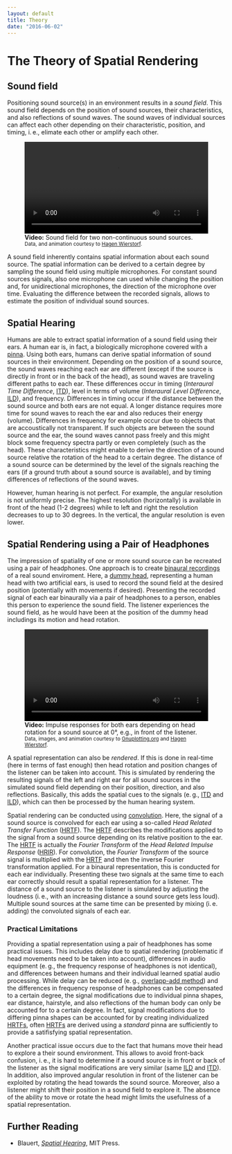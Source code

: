 ```yaml
---
layout: default
title: Theory
date: "2016-06-02"
---
```


The Theory of Spatial Rendering
===

Sound field
---
Positioning sound source(s) in an environment results in a _sound field_.
This sound field depends on the position of sound sources, their characteristics, and also reflections of sound waves.
The sound waves of individual sources can affect each other depending on their characteristic, position, and timing, i.&thinsp;e., elimate each other or amplify each other.

<figure>
  <video src="{{ site.baseurl }}/images/video_sound_field.mp4" controls loop style="width: 100%"></video>
  <figcaption><b>Video:</b> Sound field for two non-continuous sound sources.<br />
  <small>Data, and animation courtesy to <a href="https://github.com/hagenw/phd-thesis/blob/master/01_introduction/fig1_02/itd_ild.svg">Hagen Wierstorf</a>.</small></figcaption>
</figure>

A sound field inherently contains spatial information about each sound source.
The spatial information can be derived to a certain degree by sampling the sound field using multiple microphones.
For constant sound sources signals, also one microphone can used while changing the position and, for unidirectional microphones, the direction of the microphone over time.
Evaluating the difference between the recorded signals, allows to estimate the position of individual sound sources.

Spatial Hearing
---
Humans are able to extract spatial information of a sound field using their ears.
A human ear is, in fact, a biologically microphone covered with a [pinna](https://en.wikipedia.org/wiki/Auricle_(anatomy)).
Using both ears, humans can derive spatial information of sound sources in their environment.
Depending on the position of a sound source, the sound waves reaching each ear are different (except if the source is directly in front or in the back of the head), as sound waves are traveling different paths to each ear.
These differences occur in timing (_Interaural Time Difference_, [ITD](https://en.wikipedia.org/wiki/Sound_localization#Lateral_information_.28left.2C_ahead.2C_right.29)), level in terms of volume (_Interaural Level Difference_, [ILD](https://en.wikipedia.org/wiki/Sound_localization#Lateral_information_.28left.2C_ahead.2C_right.29)), and frequency.
Differences in timing occur if the distance between the sound source and both ears are not equal.
A longer distance requires more time for sound waves to reach the ear and also reduces their energy (volume).
Differences in frequency for example occur due to objects that are accoustically not transparent.
If such objects are between the sound source and the ear, the sound waves cannot pass freely and this might block some frequency spectra partly or even completely (such as the head).
These characteristics might enable to derive the direction of a sound source relative the rotation of the head to a certain degree.
The distance of a sound source can be determined by the level of the signals reaching the ears (if a ground truth about a sound source is available), and by timing differences of reflections of the sound waves.

However, human hearing is not perfect.
For example, the angular resolution is not uniformly precise.
The highest resolution (horizontally) is available in front of the head (1-2 degrees) while to left and right the resolution decreases to up to 30 degrees.
In the vertical, the angular resolution is even lower.

Spatial Rendering using a Pair of Headphones
---
The impression of spatiality of one or more sound source can be recreated using a pair of headphones.
One approach is to create [binaural recordings](https://en.wikipedia.org/wiki/Binaural_recording) of a real sound enviroment.
Here, a [dummy head](https://en.wikipedia.org/wiki/Dummy_head_recording), representing a human head with two artificial ears, is used to record the sound field at the desired position (potentially with movements if desired).
Presenting the recorded signal of each ear binaurally via a pair of headphones to a person, enables this person to experience the sound field.
The listener experiences the sound field, as he would have been at the position of the dummy head includings its motion and head rotation.

<figure>
  <video src="{{ site.baseurl }}/images/video_impulse_response.mp4" controls loop style="width: 100%"></video>
  <figcaption><b>Video:</b> Impulse responses for both ears depending on head rotation for a sound source at 0&deg;, e.g., in front of the listener.<br />
  <small>Data, images, and animation courtesy to <a href="http://www.gnuplotting.org/animation-iii-video-revisited/">Gnuplotting.org</a> and <a href="https://github.com/hagenw/phd-thesis/blob/master/01_introduction/fig1_02/itd_ild.svg">Hagen Wierstorf</a>.</small></figcaption>
</figure>

A spatial representation can also be _rendered_.
If this is done in real-time (here in terms of fast enough) then head rotation and position changes of the listener can be taken into account.
This is simulated by rendering the resulting signals of the left and right ear for all sound sources in the simulated sound field depending on their position, direction, and also reflections.
Basically, this adds the spatial cues to the signals (e.&thinsp;g., [ITD](https://en.wikipedia.org/wiki/Sound_localization#Lateral_information_.28left.2C_ahead.2C_right.29) and [ILD](https://en.wikipedia.org/wiki/Sound_localization#Lateral_information_.28left.2C_ahead.2C_right.29)), which can then be processed by the human hearing system.

Spatial rendering can be conducted using [convolution](https://en.wikipedia.org/wiki/Convolution).
Here, the signal of a sound source is convolved for each ear using a so-called _Head Related Transfer Function_ ([HRTF](https://en.wikipedia.org/wiki/Head-related_transfer_function)).
The [HRTF](https://en.wikipedia.org/wiki/Head-related_transfer_function) describes the modifications applied to the signal from a sound source depending on its relative position to the ear.
The [HRTF](https://en.wikipedia.org/wiki/Head-related_transfer_function) is actually the _Fourier Transform_ of the _Head Related Impulse Response_ ([HRIR](https://en.wikipedia.org/wiki/Head-related_transfer_function)).
For convolution, the _Fourier Transform_ of the source signal is multiplied with the [HRTF](https://en.wikipedia.org/wiki/Head-related_transfer_function) and then the inverse Fourier transformation applied.
For a binaural representation, this is conducted for each ear individually.
Presenting these two signals at the same time to each ear correctly should result a spatial representation for a listener.
The distance of a sound source to the listener is simulated by adjusting the loudness (i.&thinsp;e.,  with an increasing distance a sound source gets less loud).
Multiple sound sources at the same time can be presented by mixing (i.&thinsp;e. adding) the convoluted signals of each ear.

### Practical Limitations

Providing a spatial representation using a pair of headphones has some practical issues.
This includes delay due to spatial rendering (problematic if head movements need to be taken into account), differences in audio equipment (e.&thinsp;g., the frequency response of headphones is not identical), and differences between humans and their individual learned spatial audio processing.
While delay can be reduced (e.&thinsp;g., [overlapp-add method](https://en.wikipedia.org/wiki/Overlap%E2%80%93add_method)) and the differences in frequency response of headphones can be compensated to a certain degree, the signal modifications due to individual pinna shapes, ear distance, hairstyle, and also reflections of the human body can only be accounted for to a certain degree.
In fact, signal modifications due to differing pinna shapes can be accounted for by creating individualized [HRTFs](https://en.wikipedia.org/wiki/Head-related_transfer_function), often [HRTFs](https://en.wikipedia.org/wiki/Head-related_transfer_function) are derived using a _standard_ pinna are sufficiently to provide a satifisfying spatial representation.

Another practical issue occurs due to the fact that humans move their head to explore a their sound environment.
This allows to avoid front-back confusion, i.&thinsp;e., it is hard to determine if a sound source is in front or back of the listener as the signal modifications are very similar (same [ILD](https://en.wikipedia.org/wiki/Sound_localization#Lateral_information_.28left.2C_ahead.2C_right.29) and [ITD](https://en.wikipedia.org/wiki/Sound_localization#Lateral_information_.28left.2C_ahead.2C_right.29)).
In addition, also improved angular resolution in front of the listener can be exploited by rotating the head towards the sound source.
Moreover, also a listener might shift their position in a sound field to explore it.
The absence of the ability to move or rotate the head might limits the usefulness of a spatial representation.

Further Reading
---
* Blauert, [_Spatial Hearing_](https://mitpress.mit.edu/books/spatial-hearing), MIT Press.
